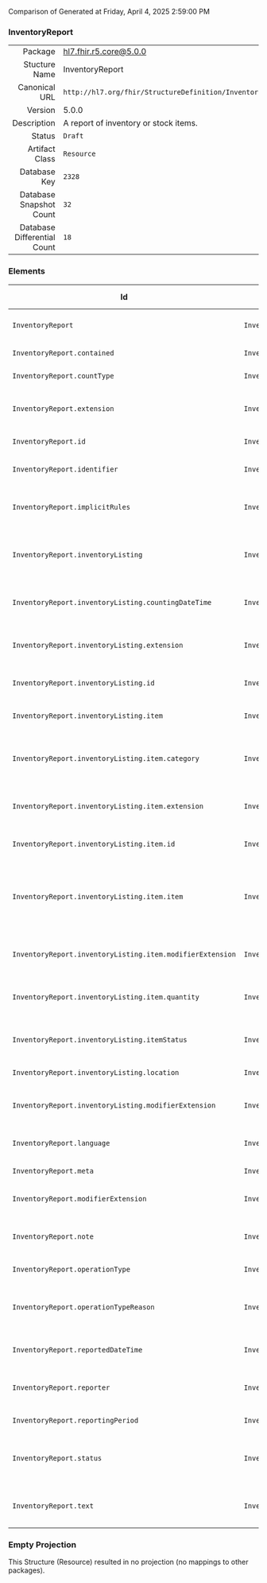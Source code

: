 Comparison of 
Generated at Friday, April 4, 2025 2:59:00 PM

### InventoryReport

|      |     |
| ---: | --- |
| Package | hl7.fhir.r5.core@5.0.0 |
| Stucture Name | InventoryReport |
| Canonical URL | `http://hl7.org/fhir/StructureDefinition/InventoryReport` |
| Version | 5.0.0 |
| Description | A report of inventory or stock items. |
| Status | `Draft` |
| Artifact Class | `Resource` |
| Database Key | `2328` |
| Database Snapshot Count | `32` |
| Database Differential Count | `18` |

### Elements

| Id | Path | Name | Base Path | Short | Cardinality | Collated Type | Binding Strength | Binding Value Set |
| -- | ---- | ---- | --------- | ----- | ----------- | ------------- | ---------------- | ----------------- |
| `InventoryReport` | `InventoryReport` | `InventoryReport` | InventoryReport | A report of inventory or stock items | 0..* | InventoryReport |  |  |
| `InventoryReport.contained` | `InventoryReport.contained` | `contained` | DomainResource.contained | Contained, inline Resources | 0..* | Resource |  |  |
| `InventoryReport.countType` | `InventoryReport.countType` | `countType` | InventoryReport.countType | snapshot \| difference | 1..1 | code | `Required` | `http://hl7.org/fhir/ValueSet/inventoryreport-counttype|5.0.0` |
| `InventoryReport.extension` | `InventoryReport.extension` | `extension` | DomainResource.extension | Additional content defined by implementations | 0..* | Extension |  |  |
| `InventoryReport.id` | `InventoryReport.id` | `id` | Resource.id | Logical id of this artifact | 0..1 | id |  |  |
| `InventoryReport.identifier` | `InventoryReport.identifier` | `identifier` | InventoryReport.identifier | Business identifier for the report | 0..* | Identifier |  |  |
| `InventoryReport.implicitRules` | `InventoryReport.implicitRules` | `implicitRules` | Resource.implicitRules | A set of rules under which this content was created | 0..1 | uri |  |  |
| `InventoryReport.inventoryListing` | `InventoryReport.inventoryListing` | `inventoryListing` | InventoryReport.inventoryListing | An inventory listing section (grouped by any of the attributes) | 0..* | BackboneElement |  |  |
| `InventoryReport.inventoryListing.countingDateTime` | `InventoryReport.inventoryListing.countingDateTime` | `countingDateTime` | InventoryReport.inventoryListing.countingDateTime | The date and time when the items were counted | 0..1 | dateTime |  |  |
| `InventoryReport.inventoryListing.extension` | `InventoryReport.inventoryListing.extension` | `extension` | Element.extension | Additional content defined by implementations | 0..* | Extension |  |  |
| `InventoryReport.inventoryListing.id` | `InventoryReport.inventoryListing.id` | `id` | Element.id | Unique id for inter-element referencing | 0..1 | id |  |  |
| `InventoryReport.inventoryListing.item` | `InventoryReport.inventoryListing.item` | `item` | InventoryReport.inventoryListing.item | The item or items in this listing | 0..* | BackboneElement |  |  |
| `InventoryReport.inventoryListing.item.category` | `InventoryReport.inventoryListing.item.category` | `category` | InventoryReport.inventoryListing.item.category | The inventory category or classification of the items being reported | 0..1 | CodeableConcept |  |  |
| `InventoryReport.inventoryListing.item.extension` | `InventoryReport.inventoryListing.item.extension` | `extension` | Element.extension | Additional content defined by implementations | 0..* | Extension |  |  |
| `InventoryReport.inventoryListing.item.id` | `InventoryReport.inventoryListing.item.id` | `id` | Element.id | Unique id for inter-element referencing | 0..1 | id |  |  |
| `InventoryReport.inventoryListing.item.item` | `InventoryReport.inventoryListing.item.item` | `item` | InventoryReport.inventoryListing.item.item | The code or reference to the item type | 1..1 | CodeableReference(http://hl7.org/fhir/StructureDefinition/BiologicallyDerivedProduct), CodeableReference(http://hl7.org/fhir/StructureDefinition/Device), CodeableReference(http://hl7.org/fhir/StructureDefinition/InventoryItem), CodeableReference(http://hl7.org/fhir/StructureDefinition/InventoryItem), CodeableReference(http://hl7.org/fhir/StructureDefinition/Medication), CodeableReference(http://hl7.org/fhir/StructureDefinition/Medication), CodeableReference(http://hl7.org/fhir/StructureDefinition/NutritionProduct) |  |  |
| `InventoryReport.inventoryListing.item.modifierExtension` | `InventoryReport.inventoryListing.item.modifierExtension` | `modifierExtension` | BackboneElement.modifierExtension | Extensions that cannot be ignored even if unrecognized | 0..* | Extension |  |  |
| `InventoryReport.inventoryListing.item.quantity` | `InventoryReport.inventoryListing.item.quantity` | `quantity` | InventoryReport.inventoryListing.item.quantity | The quantity of the item or items being reported | 1..1 | Quantity |  |  |
| `InventoryReport.inventoryListing.itemStatus` | `InventoryReport.inventoryListing.itemStatus` | `itemStatus` | InventoryReport.inventoryListing.itemStatus | The status of the items that are being reported | 0..1 | CodeableConcept |  |  |
| `InventoryReport.inventoryListing.location` | `InventoryReport.inventoryListing.location` | `location` | InventoryReport.inventoryListing.location | Location of the inventory items | 0..1 | Reference(http://hl7.org/fhir/StructureDefinition/Location) |  |  |
| `InventoryReport.inventoryListing.modifierExtension` | `InventoryReport.inventoryListing.modifierExtension` | `modifierExtension` | BackboneElement.modifierExtension | Extensions that cannot be ignored even if unrecognized | 0..* | Extension |  |  |
| `InventoryReport.language` | `InventoryReport.language` | `language` | Resource.language | Language of the resource content | 0..1 | code | `Required` | `http://hl7.org/fhir/ValueSet/all-languages|5.0.0` |
| `InventoryReport.meta` | `InventoryReport.meta` | `meta` | Resource.meta | Metadata about the resource | 0..1 | Meta |  |  |
| `InventoryReport.modifierExtension` | `InventoryReport.modifierExtension` | `modifierExtension` | DomainResource.modifierExtension | Extensions that cannot be ignored | 0..* | Extension |  |  |
| `InventoryReport.note` | `InventoryReport.note` | `note` | InventoryReport.note | A note associated with the InventoryReport | 0..* | Annotation |  |  |
| `InventoryReport.operationType` | `InventoryReport.operationType` | `operationType` | InventoryReport.operationType | addition \| subtraction | 0..1 | CodeableConcept |  |  |
| `InventoryReport.operationTypeReason` | `InventoryReport.operationTypeReason` | `operationTypeReason` | InventoryReport.operationTypeReason | The reason for this count - regular count, ad-hoc count, new arrivals, etc | 0..1 | CodeableConcept |  |  |
| `InventoryReport.reportedDateTime` | `InventoryReport.reportedDateTime` | `reportedDateTime` | InventoryReport.reportedDateTime | When the report has been submitted | 1..1 | dateTime |  |  |
| `InventoryReport.reporter` | `InventoryReport.reporter` | `reporter` | InventoryReport.reporter | Who submits the report | 0..1 | Reference(http://hl7.org/fhir/StructureDefinition/Device), Reference(http://hl7.org/fhir/StructureDefinition/Patient), Reference(http://hl7.org/fhir/StructureDefinition/Practitioner), Reference(http://hl7.org/fhir/StructureDefinition/RelatedPerson) |  |  |
| `InventoryReport.reportingPeriod` | `InventoryReport.reportingPeriod` | `reportingPeriod` | InventoryReport.reportingPeriod | The period the report refers to | 0..1 | Period |  |  |
| `InventoryReport.status` | `InventoryReport.status` | `status` | InventoryReport.status | draft \| requested \| active \| entered-in-error | 1..1 | code | `Required` | `http://hl7.org/fhir/ValueSet/inventoryreport-status|5.0.0` |
| `InventoryReport.text` | `InventoryReport.text` | `text` | DomainResource.text | Text summary of the resource, for human interpretation | 0..1 | Narrative |  |  |
### Empty Projection

This Structure (Resource) resulted in no projection (no mappings to other packages).

